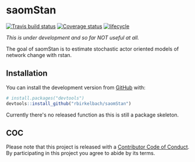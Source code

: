 # saomStan
  [![Travis build status](https://travis-ci.org/rbirkelbach/saomStan.svg?branch=master)](https://travis-ci.org/rbirkelbach/saomStan)
  [![Coverage status](https://codecov.io/gh/rbirkelbach/saomStan/branch/master/graph/badge.svg)](https://codecov.io/github/rbirkelbach/saomStan?branch=master)
  [![lifecycle](https://img.shields.io/badge/lifecycle-experimental-orange.svg)](https://www.tidyverse.org/lifecycle/#experimental)

*This is under development and so far NOT useful at all.*

The goal of saomStan is to estimate stochastic actor oriented models of network change with rstan.

## Installation

You can install the development version from [GitHub](https://github.com/) with:

``` r
# install.packages("devtools")
devtools::install_github("rbirkelbach/saomStan")
```

Currently there's no released function as this is still a package skeleton.

## COC
Please note that this project is released with a [Contributor Code of Conduct](CODE_OF_CONDUCT.md).
By participating in this project you agree to abide by its terms.
